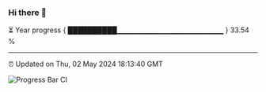 ### Hi there 👋

⏳ Year progress { ██████████▁▁▁▁▁▁▁▁▁▁▁▁▁▁▁▁▁▁▁▁ } 33.54 %

---

⏰ Updated on Thu, 02 May 2024 18:13:40 GMT

![Progress Bar CI](https://github.com/liununu/liununu/workflows/Progress%20Bar%20CI/badge.svg)
